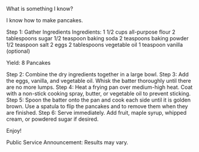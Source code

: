 What is something I know?

I know how to make pancakes.

Step 1: Gather Ingredients
Ingredients: 
1 1/2 cups all-purpose flour
2 tablespoons sugar
1/2 teaspoon baking soda
2 teaspoons baking powder
1/2 teaspoon salt
2 eggs
2 tablespoons vegetable oil
1 teaspoon vanilla (optional)

Yield: 8 Pancakes

Step 2: Combine the dry ingredients together in a large bowl.
Step 3: Add the eggs, vanilla, and vegetable oil. Whisk the batter 
thoroughly until there are no more lumps.
Step 4: Heat a frying pan over medium-high heat. Coat with a non-stick 
cooking spray, butter, or vegetable oil to prevent sticking.
Step 5: Spoon the batter onto the pan and cook each side until it is 
golden brown. Use a spatula to flip the pancakes and to remove them when 
they are finished. 
Step 6: Serve immediately. Add fruit, maple syrup, whipped cream, or 
powdered sugar if desired.

Enjoy!

Public Service Announcement: Results may vary.
